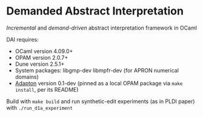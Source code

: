 # Demanded Abstract Interpretation

_Incremental_ and _demand-driven_ abstract interpretation framework in OCaml

DAI requires:
 * OCaml version 4.09.0+
 * OPAM version 2.0.7+
 * Dune version 2.5.1+
 * System packages: libgmp-dev libmpfr-dev (for APRON numerical domains)
 * [Adapton](https://github.com/plum-umd/adapton.ocaml) version 0.1-dev (pinned as a local OPAM package via `make install`, per its README)

Build with `make build` and run synthetic-edit experiments (as in PLDI paper) with `./run_d1a_experiment`

